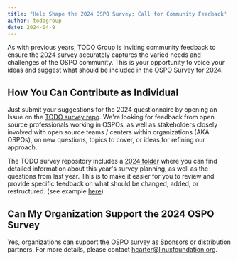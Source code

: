 ```yaml
---
title: "Help Shape the 2024 OSPO Survey: Call for Community Feedback"
author: todogroup
date: 2024-04-9
---
```


As with previous years, TODO Group is inviting community feedback to ensure the 2024 survey accurately captures the varied needs and challenges of the OSPO community. 
This is your opportunity to voice your ideas and suggest what should be included in the OSPO Survey for 2024.

## How You Can Contribute as Individual

Just submit your suggestions for the 2024 questionnaire by opening an Issue on the [TODO survey repo](https://github.com/todogroup/osposurvey/issues). We're looking for feedback from 
open source professionals working in OSPOs, as well as stakeholders closely involved with open source teams / centers within organizations (AKA OSPOs), on new questions, topics to 
cover, or ideas for refining our approach.

The TODO survey repository includes a [2024 folder](https://github.com/todogroup/osposurvey/tree/main/2024) where you can find detailed information about this year's survey planning, as 
well as the questions from last year. This is to make it easier for you to review and provide specific feedback on what should be changed, added, or restructured. (see example [here](https://github.com/todogroup/osposurvey/issues/119))

## Can My Organization Support the 2024 OSPO Survey

Yes, organizations can support the OSPO survey as [Sponsors](https://todogroup.org/blog/2024-ospo-survey-cfs/) or distribution partners. For more details, please contact hcarter@linuxfoundation.org.
